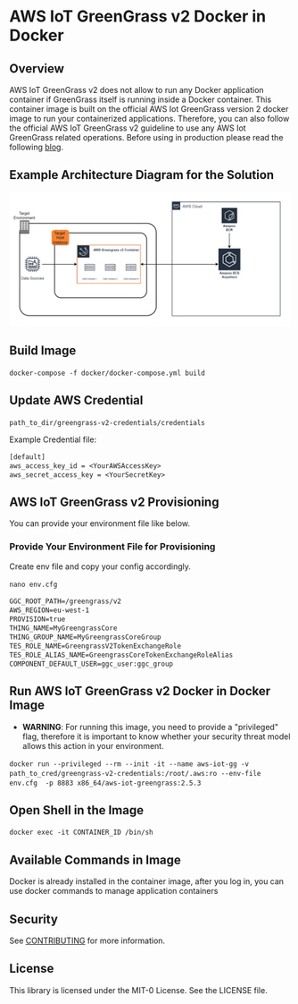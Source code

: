 # AWS IoT GreenGrass v2 Docker in Docker
## Overview
AWS IoT GreenGrass v2 does not allow to run any Docker application container if GreenGrass itself is running inside a Docker container. This container image is built on the official AWS Iot GreenGrass version 2 docker image to run your containerized applications. Therefore, you can also follow the official AWS IoT GreenGrass v2 guideline to use any AWS Iot GreenGrass related operations. Before using in production please read the following [blog](https://jpetazzo.github.io/2015/09/03/do-not-use-docker-in-docker-for-ci/).

## Example Architecture Diagram for the Solution

![Architecture Diagram](docs/example-arch-diagram.png)

## Build Image
`docker-compose -f docker/docker-compose.yml build`

## Update AWS Credential
`path_to_dir/greengrass-v2-credentials/credentials`

Example Credential file:

```
[default]
aws_access_key_id = <YourAWSAccessKey>
aws_secret_access_key = <YourSecretKey>
```

## AWS IoT GreenGrass v2 Provisioning
You can provide your environment file like below. 
 
### Provide Your Environment File for Provisioning
Create env file and copy your config accordingly. 

`nano env.cfg`
```
GGC_ROOT_PATH=/greengrass/v2
AWS_REGION=eu-west-1
PROVISION=true
THING_NAME=MyGreengrassCore
THING_GROUP_NAME=MyGreengrassCoreGroup
TES_ROLE_NAME=GreengrassV2TokenExchangeRole
TES_ROLE_ALIAS_NAME=GreengrassCoreTokenExchangeRoleAlias
COMPONENT_DEFAULT_USER=ggc_user:ggc_group
```
## Run AWS IoT GreenGrass v2 Docker in Docker Image
* **WARNING**: For running this image, you need to provide a "privileged" flag, therefore it is important to know whether your security threat model allows this action in your environment.

`docker run --privileged --rm --init -it --name aws-iot-gg -v path_to_cred/greengrass-v2-credentials:/root/.aws:ro --env-file env.cfg  -p 8883 x86_64/aws-iot-greengrass:2.5.3 `

## Open Shell in the Image
`docker exec -it CONTAINER_ID /bin/sh`

## Available Commands in Image
Docker is already installed in the container image, after you log in, you can use docker commands to manage application containers

## Security

See [CONTRIBUTING](CONTRIBUTING.md#security-issue-notifications) for more information.

## License

This library is licensed under the MIT-0 License. See the LICENSE file.

